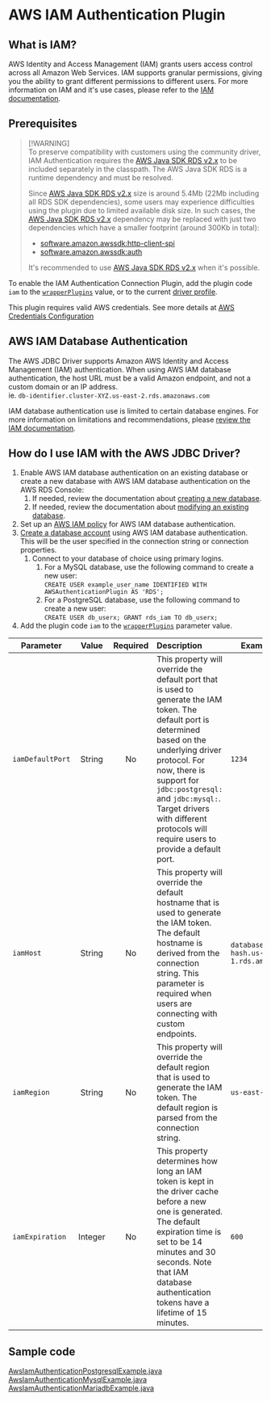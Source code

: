 # AWS IAM Authentication Plugin

## What is IAM?
AWS Identity and Access Management (IAM) grants users access control across all Amazon Web Services. IAM supports granular permissions, giving you the ability to grant different permissions to different users. For more information on IAM and it's use cases, please refer to the [IAM documentation](https://docs.aws.amazon.com/IAM/latest/UserGuide/introduction.html).

## Prerequisites
> [!WARNING]\
> To preserve compatibility with customers using the community driver, IAM Authentication requires the [AWS Java SDK RDS v2.x](https://central.sonatype.com/artifact/software.amazon.awssdk/rds) to be included separately in the classpath. The AWS Java SDK RDS is a runtime dependency and must be resolved.
>
> Since [AWS Java SDK RDS v2.x](https://central.sonatype.com/artifact/software.amazon.awssdk/rds) size is around 5.4Mb (22Mb including all RDS SDK dependencies), some users may experience difficulties using the plugin due to limited available disk size.
> In such cases, the [AWS Java SDK RDS v2.x](https://central.sonatype.com/artifact/software.amazon.awssdk/rds) dependency may be replaced with just two dependencies which have a smaller footprint (around 300Kb in total):
> - [software.amazon.awssdk:http-client-spi](https://central.sonatype.com/artifact/software.amazon.awssdk/http-client-spi)
> - [software.amazon.awssdk:auth](https://central.sonatype.com/artifact/software.amazon.awssdk/auth)
>
> It's recommended to use [AWS Java SDK RDS v2.x](https://central.sonatype.com/artifact/software.amazon.awssdk/rds) when it's possible.

To enable the IAM Authentication Connection Plugin, add the plugin code `iam` to the [`wrapperPlugins`](../UsingTheJdbcDriver.md#connection-plugin-manager-parameters) value, or to the current [driver profile](../UsingTheJdbcDriver.md#connection-plugin-manager-parameters).

This plugin requires valid AWS credentials. See more details at [AWS Credentials Configuration](../custom-configuration/AwsCredentialsConfiguration.md)

## AWS IAM Database Authentication
The AWS JDBC Driver supports Amazon AWS Identity and Access Management (IAM) authentication. When using AWS IAM database authentication, the host URL must be a valid Amazon endpoint, and not a custom domain or an IP address.
<br>ie. `db-identifier.cluster-XYZ.us-east-2.rds.amazonaws.com`

IAM database authentication use is limited to certain database engines. For more information on limitations and recommendations, please [review the IAM documentation](https://docs.aws.amazon.com/AmazonRDS/latest/UserGuide/UsingWithRDS.IAMDBAuth.html).

## How do I use IAM with the AWS JDBC Driver?
1. Enable AWS IAM database authentication on an existing database or create a new database with AWS IAM database authentication on the AWS RDS Console:
    1. If needed, review the documentation about [creating a new database](https://docs.aws.amazon.com/AmazonRDS/latest/UserGuide/USER_CreateDBInstance.html).
    2. If needed, review the documentation about [modifying an existing database](https://docs.aws.amazon.com/AmazonRDS/latest/UserGuide/Overview.DBInstance.Modifying.html).
2. Set up an [AWS IAM policy](https://docs.aws.amazon.com/AmazonRDS/latest/UserGuide/UsingWithRDS.IAMDBAuth.IAMPolicy.html) for AWS IAM database authentication.
3. [Create a database account](https://docs.aws.amazon.com/AmazonRDS/latest/UserGuide/UsingWithRDS.IAMDBAuth.DBAccounts.html) using AWS IAM database authentication. This will be the user specified in the connection string or connection properties.
    1. Connect to your database of choice using primary logins.
        1. For a MySQL database, use the following command to create a new user:<br>
           `CREATE USER example_user_name IDENTIFIED WITH AWSAuthenticationPlugin AS 'RDS';`
        2. For a PostgreSQL database, use the following command to create a new user:<br>
           `CREATE USER db_userx;
           GRANT rds_iam TO db_userx;`
4. Add the plugin code `iam` to the [`wrapperPlugins`](../UsingTheJdbcDriver.md#connection-plugin-manager-parameters) parameter value.

| Parameter         |  Value  | Required | Description                                                                                                                                                                                                                                                                                                            | Example Value                                       |
|-------------------|:-------:|:--------:|:-----------------------------------------------------------------------------------------------------------------------------------------------------------------------------------------------------------------------------------------------------------------------------------------------------------------------|-----------------------------------------------------|
| `iamDefaultPort`  | String  |    No    | This property will override the default port that is used to generate the IAM token. The default port is determined based on the underlying driver protocol. For now, there is support for `jdbc:postgresql:` and `jdbc:mysql:`. Target drivers with different protocols will require users to provide a default port. | `1234`                                              |
| `iamHost`         | String  |    No    | This property will override the default hostname that is used to generate the IAM token. The default hostname is derived from the connection string. This parameter is required when users are connecting with custom endpoints.                                                                                       | `database.cluster-hash.us-east-1.rds.amazonaws.com` |
| `iamRegion`       | String  |    No    | This property will override the default region that is used to generate the IAM token. The default region is parsed from the connection string.                                                                                                                                                                        | `us-east-2`                                         |
| `iamExpiration`   | Integer |    No    | This property determines how long an IAM token is kept in the driver cache before a new one is generated. The default expiration time is set to be 14 minutes and 30 seconds. Note that IAM database authentication tokens have a lifetime of 15 minutes.                                                              | `600`                                               |

## Sample code
[AwsIamAuthenticationPostgresqlExample.java](../../../examples/AWSDriverExample/src/main/java/software/amazon/AwsIamAuthenticationPostgresqlExample.java)<br>
[AwsIamAuthenticationMysqlExample.java](../../../examples/AWSDriverExample/src/main/java/software/amazon/AwsIamAuthenticationMysqlExample.java)<br>
[AwsIamAuthenticationMariadbExample.java](../../../examples/AWSDriverExample/src/main/java/software/amazon/AwsIamAuthenticationMariadbExample.java)
